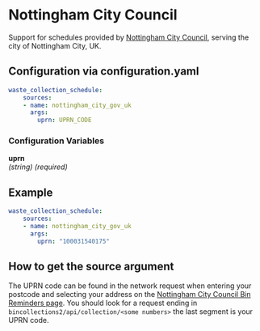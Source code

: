 # Nottingham City Council

Support for schedules provided by [Nottingham City
Council](https://www.nottinghamcity.gov.uk/binreminders), serving the
city of Nottingham City, UK.

## Configuration via configuration.yaml

```yaml
waste_collection_schedule:
    sources:
    - name: nottingham_city_gov_uk
      args:
        uprn: UPRN_CODE
```

### Configuration Variables

**uprn**  
*(string) (required)*

## Example

```yaml
waste_collection_schedule:
    sources:
    - name: nottingham_city_gov_uk
      args:
        uprn: "100031540175"
```

## How to get the source argument

The UPRN code can be found in the network request when entering your
postcode and selecting your address on the [Nottingham City Council
Bin Reminders
page](https://www.nottinghamcity.gov.uk/binreminders). You should look
for a request ending in `bincollections2/api/collection/<some numbers>` the last segment is your UPRN
code.
